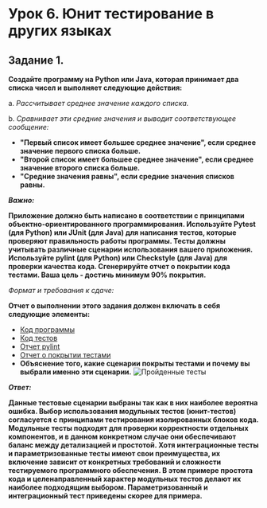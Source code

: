 # Урок 6. Юнит тестирование в других языках
## Задание 1. 
**Создайте программу на Python или Java, которая принимает два списка чисел и выполняет следующие действия:**

a. _Рассчитывает среднее значение каждого списка._

b. _Сравнивает эти средние значения и выводит соответствующее сообщение:_
- **"Первый список имеет большее среднее значение", если среднее значение первого списка больше.**
- **"Второй список имеет большее среднее значение", если среднее значение второго списка больше.**
- **"Средние значения равны", если средние значения списков равны.**

_**Важно:**_

**Приложение должно быть написано в соответствии с принципами объектно-ориентированного программирования.
Используйте Pytest (для Python) или JUnit (для Java) для написания тестов, которые проверяют правильность
работы программы. Тесты должны учитывать различные сценарии использования вашего приложения.
Используйте pylint (для Python) или Checkstyle (для Java) для проверки качества кода.
Сгенерируйте отчет о покрытии кода тестами. Ваша цель - достичь минимум 90% покрытия.**

*Формат и требования к сдаче:*

**Отчет о выполнении этого задания должен включать в себя следующие элементы:**
- [Код программы](task_01.py)
- [Код тестов](test_task_01.py)
- [Отчет pylint](checking_pylint.PNG)
- [Отчет о покрытии тестами](coverage_tests.PNG)
- **Объяснение того, какие сценарии покрыты тестами и почему вы выбрали именно эти сценарии.**
  <image src="tests_PASS.PNG" alt="Пройденные тесты">

_**Ответ:**_

**Данные тестовые сценарии выбраны так как в них наиболее вероятна ошибка.
Выбор использования модульных тестов (юнит-тестов) согласуется с принципами тестирования изолированных блоков кода.
Модульные тесты подходят для проверки корректности отдельных компонентов, и в данном конкретном случае
они обеспечивают баланс между детализацией и простотой.
Хотя интеграционные тесты и параметризованные тесты имеют свои преимущества, их включение зависит от конкретных
требований и сложности тестируемого программного обеспечения. В этом примере простота кода и целенаправленный
характер модульных тестов делают их наиболее подходящим выбором.
Параметризованный и интеграционный тест приведены скорее для примера.**